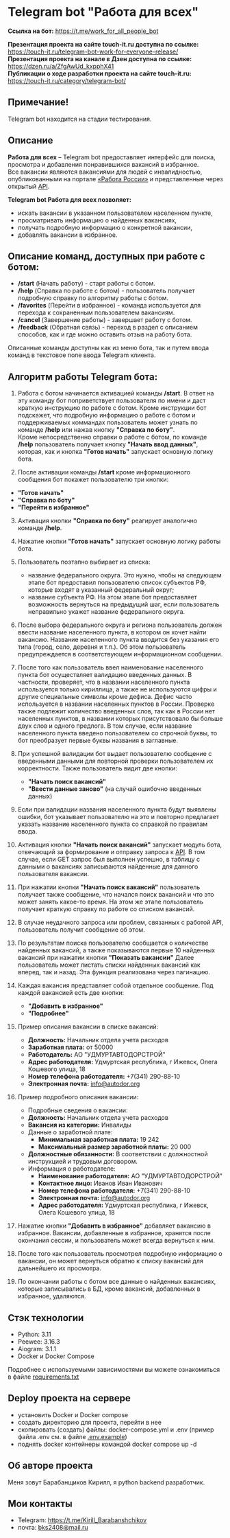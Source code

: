 # Telegram bot "Работа для всех"

**Ссылка на бот:** https://t.me/work_for_all_people_bot  

**Презентация проекта на сайте touch-it.ru доступна по ссылке:** https://touch-it.ru/telegram-bot-work-for-everyone-release/  
**Презентация проекта на канале в Дзен доступна по ссылке:** https://dzen.ru/a/ZfgAwUd_kxpphX41  
**Публикации о ходе разработки проекта на сайте touch-it.ru:** https://touch-it.ru/category/telegram-bot/  

## Примечание!
Telegram bot находится на стадии тестирования.

## Описание
**Работа для всех** – Telegram bot предоставляет интерфейс для поиска, просмотра и добавления понравившихся вакансий в избранное.  
Все вакансии являются вакансиями для людей с инвалидностью, опубликованными на портале [«Работа России»](https://trudvsem.ru/) и представленные через открытый [API](https://trudvsem.ru/opendata/api).


**Telegram bot Работа для всех позволяет:**
- искать вакансии в указанном пользователем населенном пункте,
- просматривать информацию о найденных вакансиях,
- получать подробную информацию о конкретной вакансии,
- добавлять вакансии в избранное.


## Описание команд, доступных при работе с ботом:
- **/start** (Начать работу) - старт работы с ботом.
- **/help** (Справка по работе с ботом) - пользователь получает подробную справку по алгоритму работы с ботом.
- **/favorites** (Перейти в избранное) - команда используется для перехода к сохраненным пользователем вакансиям.
- **/cancel** (Завершение работы) - завершает работу с ботом.
- **/feedback** (Обратная связь) - переход в раздел с описанием способов, как и где можно оставить отзыв на работу бота.

Описанные команды доступны как из меню бота, так и путем ввода команд в текстовое поле ввода Telegram клиента.


## Алгоритм работы Telegram бота:
1. Работа с ботом начинается активацией команды **/start**. В ответ на эту команду бот поприветствует пользователя по имени и даст краткую инструкцию по работе с ботом.
Кроме инструкции бот подскажет, что подробную информацию о работе с ботом и поддерживаемых коммандах пользователь может узнать по команде **/help** или нажав кнопку **"Справка по боту"**.  
Кроме непосредственно справки о работе с ботом, по команде **/help** пользователь получает кнопку **"Начать ввод данных"**, которая, как и кнопка **"Готов начать"** запускает основную логику бота.

2. После активации команды **/start** кроме информационного сообщения бот покажет пользователю три кнопки:
- **"Готов начать"**
- **"Справка по боту"**
- **"Перейти в избранное"**

3. Активация кнопки **"Справка по боту"** реагирует аналогично команде **/help**.

4. Нажатие кнопки **"Готов начать"** запускает основную логику работы бота.

5. Пользователь поэтапно выбирает из списка:
    - название федерального округа. Это нужно, чтобы на следующем этапе бот предоставил пользователю список субъектов РФ, которые входят в указанный федеральный округ;
    - название субъекта РФ. На этом этапе бот предоставляет возможность вернуться на предыдущий шаг, если пользователь неправильно укажет название федерального округа.

6. После выбора федерального округа и региона пользователь должен ввести название населенного пункта, в котором он хочет найти вакансию. 
Название населенного пункта вводится без указания его типа (город, село, деревня и т.п.). Об этом пользователь предупреждается в соответствующем информационном сообщении.

7. После того как пользователь ввел наименование населенного пункта бот осуществляет валидацию введенных данных. 
В частности, проверяет, что в названии населенного пункта используется только кириллица, а также не используются цифры и другие специальные символы кроме дефиса. 
Дефис часто используется в названии населенных пунктов в России. Проверке также подлежит количество введенных слов, так как в России нет населенных пунктов, в названии которых 
присутствовало бы больше двух слов и одного предлога. В том случае, если название населенного пункта введено пользователем со строчной буквы, то бот преобразует первые буквы названия в заглавные. 

8. При успешной валидации бот выдает пользователю сообщение с введенными данными для повторной проверки пользователем их корректности. Также пользователь видит две кнопки:
    - **"Начать поиск вакансий"**
    - **"Ввести данные заново"** (на случай ошибочно введенных данных)

9. Если при валидации названия населенного пункта будут выявлены ошибки, бот указывает пользователю на это и повторно предлагает указать название населенного пункта со справкой по правилам ввода.

10. Активация кнопки **"Начать поиск вакансий"** запускает модуль бота, отвечающий за формирование и отправку запроса к [API](https://trudvsem.ru/opendata/api).
В том случае, если GET запрос был выполнен успешно, в таблицу с данными о вакансиях записываются найденные для данного пользователя вакансии.

11. При нажатии кнопки **"Начать поиск вакансий"** пользователь получает также сообщение, что начался поиск вакансий и что это может занять какое-то время. 
На этом же этапе пользователь получает краткую справку по работе со списком вакансий.

12. В случае неудачного запроса или проблем, связанных с работой API, пользователь получит сообщение об этом.

13. По результатам поиска пользователю сообщается о количестве найденных вакансий, а также показываются первые 10 найденных вакансий при нажатии кнопки **"Показать вакансии"**
Далее пользователь может листать списки найденных вакансий как вперед, так и назад. Эта функция реализована через пагинацию.

14. Каждая вакансия представляет собой отдельное сообщение. Под каждой вакансией есть две кнопки:
    - **"Добавить в избранное"**
    - **"Подробнее"**

15. Пример описания вакансии в списке вакансий:
    - **Должность:** Начальник отдела учета расходов
    - **Заработная плата:** от 50000
    - **Работодатель:** АО "УДМУРТАВТОДОРСТРОЙ"
    - **Адрес работодателя:** Удмуртская республика, г Ижевск, Олега Кошевого улица, 18
    - **Номер телефона работодателя:** +7(341) 290-88-10
    - **Электронная почта:** info@autodor.org

16. Пример подробного описания вакансии:
    - Подробные сведения о вакансии:
    - **Должность:** Начальник отдела учета расходов
    - **Вакансия из категории:** Инвалиды
    - Данные о заработной плате:
        - **Минимальная заработная плата:** 19 242
        - **Максимальный размер заработной платы:** 20 000
    - **Должностные обязанности:** В соответствии с должностной инструкцией и трудовым договором.
    - Информация о работодателе:
        - **Наименование работодателя:** АО "УДМУРТАВТОДОРСТРОЙ"
        - **Контактное лицо:** Иванов Иван Иванович
        - **Номер телефона работодателя:** +7(341) 290-88-10
        - **Электронная почта:** info@autodor.org
        - **Адрес работодателя:** Удмуртская республика, г Ижевск, Олега Кошевого улица, 18

17. Нажатие кнопки **"Добавить в избранное"** добавляет вакансию в избранное. Вакансии, добавленные в избранное, хранятся после окончания сессии, и пользователь может всегда вернуться к ним.

18. После того как пользователь просмотрел подробную информацию о вакансии, он может вернуться обратно к списку вакансий для дальнейшего их просмотра.

19. По окончании работы с ботом все данные о найденных вакансиях, которые записывались в БД, кроме вакансий, добавленных в избранное, удаляются. 


## Стэк технологии
- Python: 3.11
- Peewee: 3.16.3
- Aiogram: 3.1.1
- Docker и Docker Compose

Подробнее с используемыми зависимостями вы можете ознакомиться в файле [requirements.txt](https://github.com/BKSLab/work_for_everyone/blob/main/bot/requirements.txt)

## Deploy проекта на сервере
- установить Docker и Docker compose
- создать директорию для проекта, перейти в нее
- скопировать (создать) файлы: docker-compose.yml и .env (пример файла .env см. в файле [.env.example](https://github.com/BKSLab/work_for_everyone/blob/main/.env.example))
- поднять docker контейнеры командой docker compose up -d

## Об авторе проекта
Меня зовут Барабанщиков Кирилл, я python backend разработчик.

## Мои контакты
- Telegram: https://t.me/Kirill_Barabanshchikov
- почта: bks2408@mail.ru
